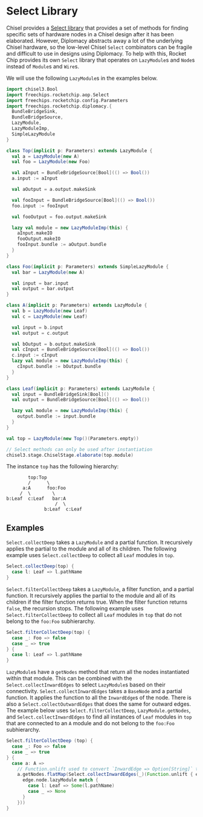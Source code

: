 # Select Library
Chisel provides a [Select library](https://github.com/freechipsproject/chisel3/blob/master/src/main/scala/chisel3/aop/Select.scala)
that provides a set of methods for finding specific sets of hardware nodes in a
Chisel design after it has been elaborated. However, Diplomacy abstracts away a
lot of the underlying Chisel hardware, so the low-level Chisel `Select`
combinators can be fragile and difficult to use in designs using Diplomacy. To
help with this, Rocket Chip provides its own `Select` library that operates on
`LazyModule`s and `Node`s instead of `Module`s and `Wire`s.

We will use the following `LazyModule`s in the examples below.
```scala mdoc
import chisel3.Bool
import freechips.rocketchip.aop.Select
import freechips.rocketchip.config.Parameters
import freechips.rocketchip.diplomacy.{
  BundleBridgeSink,
  BundleBridgeSource,
  LazyModule,
  LazyModuleImp,
  SimpleLazyModule
}

class Top(implicit p: Parameters) extends LazyModule {
  val a = LazyModule(new A)
  val foo = LazyModule(new Foo)

  val aInput = BundleBridgeSource[Bool](() => Bool())
  a.input := aInput

  val aOutput = a.output.makeSink

  val fooInput = BundleBridgeSource[Bool](() => Bool())
  foo.input := fooInput

  val fooOutput = foo.output.makeSink

  lazy val module = new LazyModuleImp(this) {
    aInput.makeIO
    fooOutput.makeIO
    fooInput.bundle := aOutput.bundle
  }
}

class Foo(implicit p: Parameters) extends SimpleLazyModule {
  val bar = LazyModule(new A)

  val input = bar.input
  val output = bar.output
}

class A(implicit p: Parameters) extends LazyModule {
  val b = LazyModule(new Leaf)
  val c = LazyModule(new Leaf)

  val input = b.input
  val output = c.output

  val bOutput = b.output.makeSink
  val cInput = BundleBridgeSource[Bool](() => Bool())
  c.input := cInput
  lazy val module = new LazyModuleImp(this) {
    cInput.bundle := bOutput.bundle
  }
}

class Leaf(implicit p: Parameters) extends LazyModule {
  val input = BundleBridgeSink[Bool]()
  val output = BundleBridgeSource[Bool](() => Bool())

  lazy val module = new LazyModuleImp(this) {
    output.bundle := input.bundle
  }
}

val top = LazyModule(new Top()(Parameters.empty))
```

```scala mdoc:invisible
// Select methods can only be used after instantiation
chisel3.stage.ChiselStage.elaborate(top.module)
```

The instance `top` has the following hierarchy:
```
        top:Top
        /      \
      a:A      foo:Foo
     /  \        \
b:Leaf  c:Leaf   bar:A
                  /  \
              b:Leaf  c:Leaf
```

## Examples
`Select.collectDeep` takes a `LazyModule` and a partial function. It
recursively applies the partial to the module and all of its children. The
following example uses `Select.collectDeep` to collect all `Leaf` modules in
`top`.
```scala mdoc
Select.collectDeep(top) {
  case l: Leaf => l.pathName
}
```

`Select.filterCollectDeep` takes a `LazyModule`, a filter function, and a
partial function. It recursively applies the partial to the module and all of
its children if the filter function returns true. When the filter function
returns `false`, the recursion stops.  The following example uses
`Select.filterCollectDeep` to collect all `Leaf` modules in `top` that do not
belong to the `foo:Foo` subhierarchy.
```scala mdoc
Select.filterCollectDeep(top) {
  case _: Foo => false
  case _ => true
} {
  case l: Leaf => l.pathName
}
```

`LazyModule`s have a `getNodes` method that return all the nodes instantiated
within that module. This can be combined with the `Select.collectInwardEdges`
to select `LazyModule`s based on their connectivity.
`Select.collectInwardEdges` takes a `BaseNode` and a partial function. It
applies the function to all the `InwardEdge`s of the node. There is also a
`Select.collectOutwardEdges` that does the same for outward edges. The example
below uses `Select.filterCollectDeep`, `LazyModule.getNodes`, and
`Select.collectInwardEdges` to find all instances of `Leaf` modules in `top`
that are connected to an `A` module and do not belong to the `foo:Foo`
subhierarchy.
```scala mdoc
Select.filterCollectDeep (top) {
  case _: Foo => false
  case _ => true
} {
  case a: A =>
    // Function.unlift used to convert `InwardEdge => Option[String]` to `PartialFunction[InwardEdge, String]
    a.getNodes.flatMap(Select.collectInwardEdges(_)(Function.unlift { edge =>
      edge.node.lazyModule match {
        case l: Leaf => Some(l.pathName)
        case _ => None
      }
    }))
}
```
